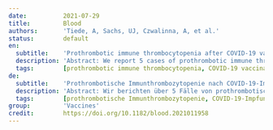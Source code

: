 ```yaml
---
date:          2021-07-29
title:         Blood
authors:       'Tiede, A, Sachs, UJ, Czwalinna, A, et al.'
status:        default
en:
  subtitle:    'Prothrombotic immune thrombocytopenia after COVID-19 vaccination'
  description: 'Abstract: We report 5 cases of prothrombotic immune thrombocytopenia after exposure to the ChAdOx1 vaccine (AZD1222, Vaxzevria) against severe acute respiratory syndrome coronavirus 2 (SARS-CoV-2). Patients presented 5 to 11 days after first vaccination. The spectrum of clinical manifestations included cerebral venous sinus thrombosis, splanchnic vein thrombosis, arterial cerebral thromboembolism, and thrombotic microangiopathy. All patients had thrombocytopenia and markedly elevated D-dimer. Autoantibodies against platelet factor 4 (PF4) were detected in all patients, although they had never been exposed to heparin. Immunoglobulin from patient sera bound to healthy donor platelets in an AZD1222-dependent manner, suppressed by heparin. Aggregation of healthy donor platelets by patient sera was demonstrated in the presence of buffer or AZD1222 and was also suppressed by heparin. Anticoagulation alone or in combination with eculizumab or intravenous immunoglobulin (IVIG) resolved the pathology in 3 patients. Two patients had thromboembolic events despite anticoagulation at a time when platelets were increasing after IVIG. In summary, an unexpected autoimmune prothrombotic disorder is described after vaccination with AZD1222. It is characterized by thrombocytopenia and anti-PF4 antibodies binding to platelets in AZD1222-dependent manner. Initial clinical experience suggests a risk of unusual and severe thromboembolic events.'
  tags:        [prothrombotic immune thrombocytopenia, COVID-19 vaccination]
de:
  subtitle:    'Prothrombotische Immunthrombozytopenie nach COVID-19-Impfung'
  description: 'Abstract: Wir berichten über 5 Fälle von prothrombotischer Immunthrombozytopenie nach Exposition gegenüber dem ChAdOx1-Impfstoff (AZD1222, Vaxzevria) gegen das schwere akute respiratorische Syndrom Coronavirus 2 (SARS-CoV-2). Die Patienten stellten sich 5 bis 11 Tage nach der ersten Impfung vor. Das Spektrum der klinischen Manifestationen umfasste eine zerebrale Venensinusthrombose, eine splanchische Venenthrombose, eine arterielle zerebrale Thromboembolie und eine thrombotische Mikroangiopathie. Alle Patienten hatten eine Thrombozytopenie und deutlich erhöhte D-Dimere. Bei allen Patienten wurden Autoantikörper gegen den Thrombozytenfaktor 4 (PF4) nachgewiesen, obwohl sie nie mit Heparin behandelt worden waren. Immunglobuline aus Patientenseren banden an gesunde Spenderthrombozyten in einer AZD1222-abhängigen Weise, die durch Heparin unterdrückt wurde. Die Aggregation von gesunden Spenderplättchen durch Patientenseren wurde in Gegenwart von Puffer oder AZD1222 nachgewiesen und ebenfalls durch Heparin unterdrückt. Die Antikoagulation allein oder in Kombination mit Eculizumab oder intravenösem Immunglobulin (IVIG) führte bei 3 Patienten zur Behebung der Pathologie. Bei zwei Patienten kam es trotz Antikoagulation zu thromboembolischen Ereignissen, und zwar zu einem Zeitpunkt, als die Thrombozytenzahl nach IVIG anstieg. Zusammenfassend wird eine unerwartete autoimmune prothrombotische Störung nach einer Impfung mit AZD1222 beschrieben. Sie ist gekennzeichnet durch Thrombozytopenie und Anti-PF4-Antikörper, die sich in Abhängigkeit von AZD1222 an Thrombozyten binden. Erste klinische Erfahrungen deuten auf ein Risiko für ungewöhnliche und schwere thromboembolische Ereignisse hin.' 
  tags:        [prothrombotische Immunthrombozytopenie, COVID-19-Impfung]
group:         'Vaccines'
credit:        https://doi.org/10.1182/blood.2021011958
---
```

